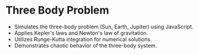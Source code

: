 # Three Body Problem



- Simulates the three-body problem (Sun, Earth, Jupiter) using JavaScript.
- Applies Kepler's laws and Newton's law of gravitation.
- Utilizes Runge-Kutta integration for numerical solutions.
- Demonstrates chaotic behavior of the three-body system.
